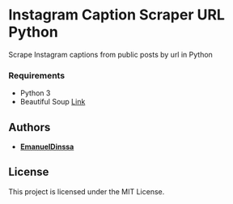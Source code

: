 # Instagram Caption Scraper URL Python
Scrape Instagram captions from public posts by url in Python

### Requirements

* Python 3
* Beautiful Soup [Link](https://www.crummy.com/software/BeautifulSoup/)

## Authors

* **[EmanuelDinssa](https://github.com/EmanuelDinssa)**

## License

This project is licensed under the MIT License.
